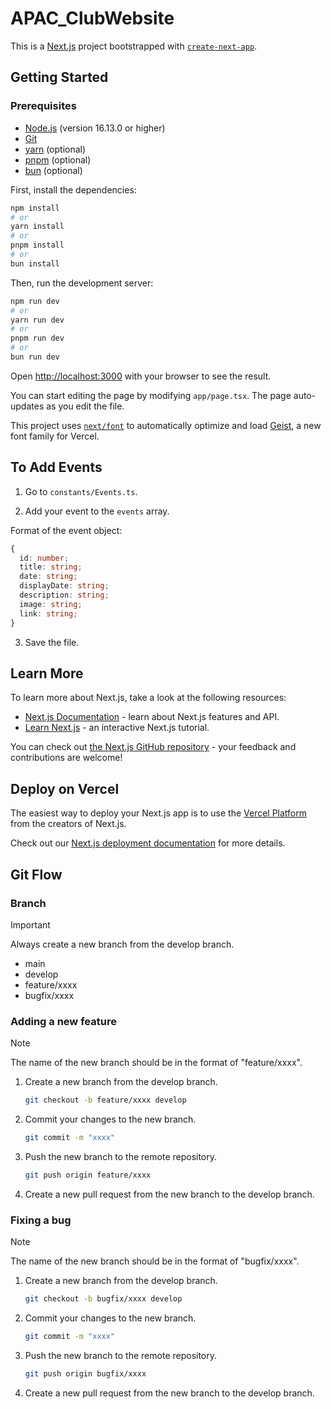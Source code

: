 # APAC_ClubWebsite

This is a [Next.js](https://nextjs.org) project bootstrapped with [`create-next-app`](https://nextjs.org/docs/app/api-reference/cli/create-next-app).

## Getting Started

### Prerequisites

- [Node.js](https://nodejs.org/en/download/) (version 16.13.0 or higher)
- [Git](https://git-scm.com/downloads)
- [yarn](https://classic.yarnpkg.com/en/docs/install) (optional)
- [pnpm](https://pnpm.io/installation) (optional)
- [bun](https://bun.sh/install) (optional)

First, install the dependencies:

```bash
npm install
# or
yarn install
# or
pnpm install
# or
bun install
```

Then, run the development server:

```bash
npm run dev
# or
yarn run dev
# or
pnpm run dev
# or
bun run dev
```

Open [http://localhost:3000](http://localhost:3000) with your browser to see the result.

You can start editing the page by modifying `app/page.tsx`. The page auto-updates as you edit the file.

This project uses [`next/font`](https://nextjs.org/docs/app/building-your-application/optimizing/fonts) to automatically optimize and load [Geist](https://vercel.com/font), a new font family for Vercel.

## To Add Events

1. Go to `constants/Events.ts`.

2. Add your event to the `events` array.

Format of the event object:

```typescript
{
  id: number;
  title: string;
  date: string;
  displayDate: string;
  description: string;
  image: string;
  link: string;
}
```

3. Save the file.

## Learn More

To learn more about Next.js, take a look at the following resources:

- [Next.js Documentation](https://nextjs.org/docs) - learn about Next.js features and API.
- [Learn Next.js](https://nextjs.org/learn) - an interactive Next.js tutorial.

You can check out [the Next.js GitHub repository](https://github.com/vercel/next.js) - your feedback and contributions are welcome!

## Deploy on Vercel

The easiest way to deploy your Next.js app is to use the [Vercel Platform](https://vercel.com/new?utm_medium=default-template&filter=next.js&utm_source=create-next-app&utm_campaign=create-next-app-readme) from the creators of Next.js.

Check out our [Next.js deployment documentation](https://nextjs.org/docs/app/building-your-application/deploying) for more details.

## Git Flow

### Branch

> [!IMPORTANT]
> Always create a new branch from the develop branch.

- main
- develop
- feature/xxxx
- bugfix/xxxx

### Adding a new feature

> [!NOTE]
> The name of the new branch should be in the format of "feature/xxxx".

1. Create a new branch from the develop branch.

   ```bash
   git checkout -b feature/xxxx develop
   ```

2. Commit your changes to the new branch.

   ```bash
   git commit -m "xxxx"
   ```

3. Push the new branch to the remote repository.

   ```bash
   git push origin feature/xxxx
   ```

4. Create a new pull request from the new branch to the develop branch.

### Fixing a bug

> [!NOTE]
> The name of the new branch should be in the format of "bugfix/xxxx".

1. Create a new branch from the develop branch.

   ```bash
   git checkout -b bugfix/xxxx develop
   ```

2. Commit your changes to the new branch.

   ```bash
   git commit -m "xxxx"
   ```

3. Push the new branch to the remote repository.

   ```bash
   git push origin bugfix/xxxx
   ```

4. Create a new pull request from the new branch to the develop branch.
